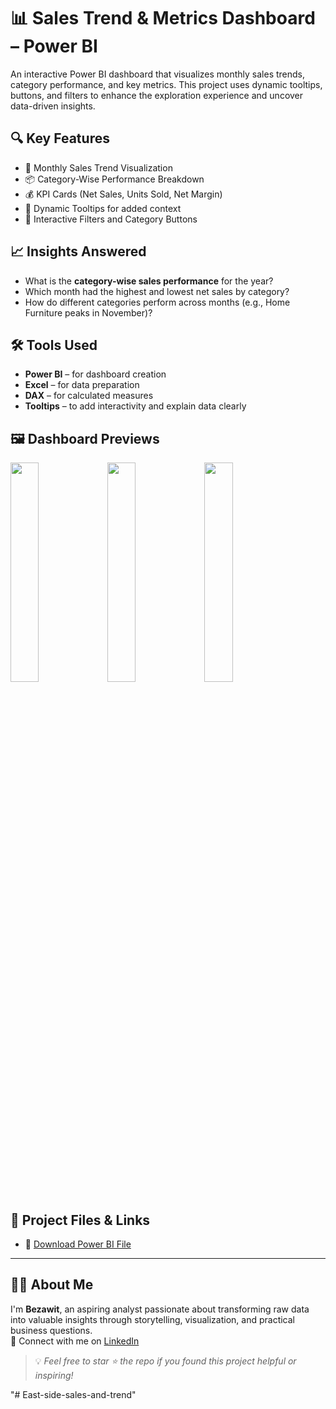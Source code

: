 # 📊 Sales Trend & Metrics Dashboard – Power BI

An interactive Power BI dashboard that visualizes monthly sales trends, category performance, and key metrics. This project uses dynamic tooltips, buttons, and filters to enhance the exploration experience and uncover data-driven insights.

## 🔍 Key Features

- 📅 Monthly Sales Trend Visualization
- 📦 Category-Wise Performance Breakdown
- 💰 KPI Cards (Net Sales, Units Sold, Net Margin)
- 🧭 Dynamic Tooltips for added context
- 🔘 Interactive Filters and Category Buttons

## 📈 Insights Answered

- What is the **category-wise sales performance** for the year?
- Which month had the highest and lowest net sales by category?
- How do different categories perform across months (e.g., Home Furniture peaks in November)?

## 🛠️ Tools Used

- **Power BI** – for dashboard creation
- **Excel** – for data preparation
- **DAX** – for calculated measures
- **Tooltips** – to add interactivity and explain data clearly

## 🖼️ Dashboard Previews

<p float="left">
  <img src="screenshots/image1.png" width="30%" />
  <img src="screenshots/image2.png" width="30%" />
  <img src="screenshots/image3.png" width="30%" />
</p>

## 🔗 Project Files & Links

- 📎 [Download Power BI File](https://github.com/YourUsername/YourRepoName/blob/main/SalesDashboard.pbix)

---

## 🙋‍♀️ About Me

I'm **Bezawit**, an aspiring analyst passionate about transforming raw data into valuable insights through storytelling, visualization, and practical business questions.  
🔗 Connect with me on [LinkedIn](https://www.linkedin.com/in/bezawit-assefa-4964592aa)

> 💡 *Feel free to star ⭐ the repo if you found this project helpful or inspiring!*

"# East-side-sales-and-trend" 
